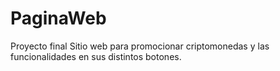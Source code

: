 # PaginaWeb
Proyecto final 
Sitio web para promocionar criptomonedas y las funcionalidades en sus distintos botones.
